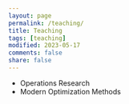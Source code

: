 ```yaml
---
layout: page
permalink: /teaching/
title: Teaching
tags: [teaching]
modified: 2023-05-17 
comments: false
share: false
---
```


* Operations Research
* Modern Optimization Methods
